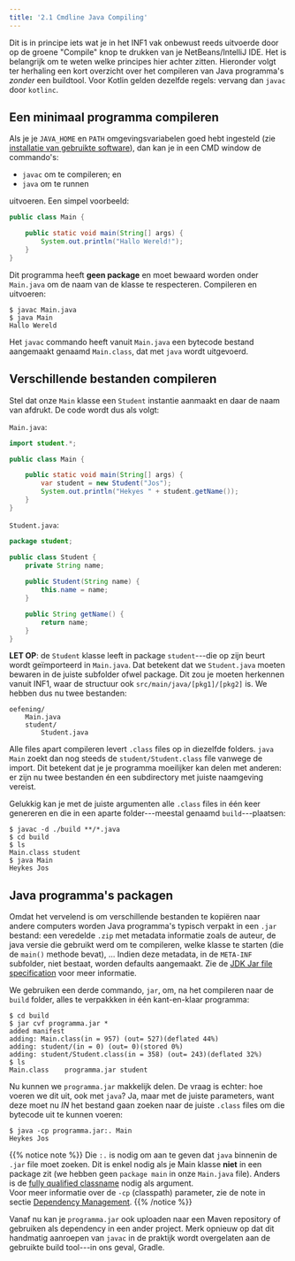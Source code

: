 ```yaml
---
title: '2.1 Cmdline Java Compiling'
---
```


Dit is in principe iets wat je in het INF1 vak onbewust reeds uitvoerde door op de groene "Compile" knop te drukken van je NetBeans/IntelliJ IDE. Het is belangrijk om te weten welke principes hier achter zitten. Hieronder volgt ter herhaling een kort overzicht over het compileren van Java programma's _zonder_ een buildtool. Voor Kotlin gelden dezelfde regels: vervang dan `javac` door `kotlinc`.

## Een minimaal programma compileren

Als je je `JAVA_HOME` en `PATH` omgevingsvariabelen goed hebt ingesteld (zie [installatie van gebruikte software](/extra/software/)), dan kan je in een CMD window de commando's:

- `javac` om te compileren; en 
- `java` om te runnen

uitvoeren. Een simpel voorbeeld:

```java
public class Main {

	public static void main(String[] args) {
		System.out.println("Hallo Wereld!");
	}
}
```

Dit programma heeft **geen package** en moet bewaard worden onder `Main.java` om de naam van de klasse te respecteren. Compileren en uitvoeren:

```
$ javac Main.java
$ java Main
Hallo Wereld
```

Het `javac` commando heeft vanuit `Main.java` een bytecode bestand aangemaakt genaamd `Main.class`, dat met `java` wordt uitgevoerd.

## Verschillende bestanden compileren

Stel dat onze `Main` klasse een `Student` instantie aanmaakt en daar de naam van afdrukt. De code wordt dus als volgt:

`Main.java`:

```java
import student.*;

public class Main {

	public static void main(String[] args) {
		var student = new Student("Jos");
		System.out.println("Hekyes " + student.getName());
	}
}
```

`Student.java`:

```java
package student;

public class Student {
	private String name;
	
	public Student(String name) {
		this.name = name;
	}

	public String getName() {
		return name;
	}
}
```

**LET OP**: de `Student` klasse leeft in package `student`---die op zijn beurt wordt geïmporteerd in `Main.java`. Dat betekent dat we `Student.java` moeten bewaren in de juiste subfolder ofwel package. Dit zou je moeten herkennen vanuit INF1, waar de structuur ook `src/main/java/[pkg1]/[pkg2]` is. We hebben dus nu twee bestanden:

```
oefening/
	Main.java
	student/
		Student.java
```

Alle files apart compileren levert `.class` files op in diezelfde folders. `java Main` zoekt dan nog steeds de `student/Student.class` file vanwege de import. Dit betekent dat je je programma moeilijker kan delen met anderen: er zijn nu twee bestanden én een subdirectory met juiste naamgeving vereist.

Gelukkig kan je met de juiste argumenten alle `.class` files in één keer genereren en die in een aparte folder---meestal genaamd `build`---plaatsen:

```
$ javac -d ./build **/*.java
$ cd build
$ ls
Main.class student
$ java Main
Heykes Jos
```

## Java programma's packagen

Omdat het vervelend is om verschillende bestanden te kopiëren naar andere computers worden Java programma's typisch verpakt in een `.jar` bestand: een veredelde `.zip` met metadata informatie zoals de auteur, de java versie die gebruikt werd om te compileren, welke klasse te starten (die de `main()` methode bevat), ... Indien deze metadata, in de `META-INF` subfolder, niet bestaat, worden defaults aangemaakt. Zie de [JDK Jar file specification](https://docs.oracle.com/javase/7/docs/technotes/guides/jar/jar.html) voor meer informatie. 

We gebruiken een derde commando, `jar`, om, na het compileren naar de `build` folder, alles te verpakkken in één kant-en-klaar programma:

```
$ cd build
$ jar cvf programma.jar *
added manifest
adding: Main.class(in = 957) (out= 527)(deflated 44%)
adding: student/(in = 0) (out= 0)(stored 0%)
adding: student/Student.class(in = 358) (out= 243)(deflated 32%)
$ ls
Main.class    programma.jar student
```

Nu kunnen we `programma.jar` makkelijk delen. De vraag is echter: hoe voeren we dit uit, ook met `java`? Ja, maar met de juiste parameters, want deze moet nu _IN_ het bestand gaan zoeken naar de juiste `.class` files om die bytecode uit te kunnen voeren:

```
$ java -cp programma.jar:. Main
Heykes Jos
```

{{% notice note %}}
Die `:.` is nodig om aan te geven dat `java` binnenin de `.jar` file moet zoeken. Dit is enkel nodig als je Main klasse **niet** in een package zit (we hebben geen `package main` in onze `Main.java` file). Anders is de [fully qualified classname](https://docs.oracle.com/javase/specs/jls/se11/html/jls-6.html#jls-6.7) nodig als argument. <br/>Voor meer informatie over de `-cp` (classpath) parameter, zie de note in sectie [Dependency Management](/dependency-management). 
{{% /notice %}}

Vanaf nu kan je `programma.jar` ook uploaden naar een Maven repository of gebruiken als dependency in een ander project. Merk opnieuw op dat dit handmatig aanroepen van `javac` in de praktijk wordt overgelaten aan de gebruikte build tool---in ons geval, Gradle.

